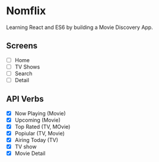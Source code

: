 # Nomflix

Learning React and ES6 by building a Movie Discovery App.

## Screens

- [ ] Home
- [ ] TV Shows
- [ ] Search
- [ ] Detail

## API Verbs

- [x] Now Playing (Movie)
- [x] Upcoming (Movie)
- [x] Top Rated (TV, MOvie)
- [x] Popiular (TV, Movie)
- [x] Airing Today (TV)
- [x] TV show
- [x] Movie Detail
